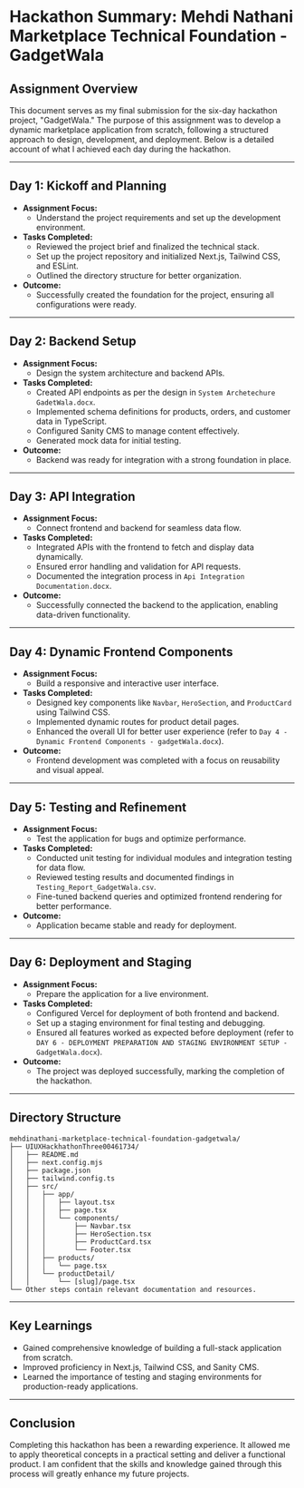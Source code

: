 # Hackathon Summary: Mehdi Nathani Marketplace Technical Foundation - GadgetWala

## Assignment Overview
This document serves as my final submission for the six-day hackathon project, "GadgetWala." The purpose of this assignment was to develop a dynamic marketplace application from scratch, following a structured approach to design, development, and deployment. Below is a detailed account of what I achieved each day during the hackathon.

---

## Day 1: Kickoff and Planning
- **Assignment Focus:**
  - Understand the project requirements and set up the development environment.
- **Tasks Completed:**
  - Reviewed the project brief and finalized the technical stack.
  - Set up the project repository and initialized Next.js, Tailwind CSS, and ESLint.
  - Outlined the directory structure for better organization.
- **Outcome:**
  - Successfully created the foundation for the project, ensuring all configurations were ready.

---

## Day 2: Backend Setup
- **Assignment Focus:**
  - Design the system architecture and backend APIs.
- **Tasks Completed:**
  - Created API endpoints as per the design in `System Archetechure GadetWala.docx`.
  - Implemented schema definitions for products, orders, and customer data in TypeScript.
  - Configured Sanity CMS to manage content effectively.
  - Generated mock data for initial testing.
- **Outcome:**
  - Backend was ready for integration with a strong foundation in place.

---

## Day 3: API Integration
- **Assignment Focus:**
  - Connect frontend and backend for seamless data flow.
- **Tasks Completed:**
  - Integrated APIs with the frontend to fetch and display data dynamically.
  - Ensured error handling and validation for API requests.
  - Documented the integration process in `Api Integration Documentation.docx`.
- **Outcome:**
  - Successfully connected the backend to the application, enabling data-driven functionality.

---

## Day 4: Dynamic Frontend Components
- **Assignment Focus:**
  - Build a responsive and interactive user interface.
- **Tasks Completed:**
  - Designed key components like `Navbar`, `HeroSection`, and `ProductCard` using Tailwind CSS.
  - Implemented dynamic routes for product detail pages.
  - Enhanced the overall UI for better user experience (refer to `Day 4 - Dynamic Frontend Components - gadgetWala.docx`).
- **Outcome:**
  - Frontend development was completed with a focus on reusability and visual appeal.

---

## Day 5: Testing and Refinement
- **Assignment Focus:**
  - Test the application for bugs and optimize performance.
- **Tasks Completed:**
  - Conducted unit testing for individual modules and integration testing for data flow.
  - Reviewed testing results and documented findings in `Testing_Report_GadgetWala.csv`.
  - Fine-tuned backend queries and optimized frontend rendering for better performance.
- **Outcome:**
  - Application became stable and ready for deployment.

---

## Day 6: Deployment and Staging
- **Assignment Focus:**
  - Prepare the application for a live environment.
- **Tasks Completed:**
  - Configured Vercel for deployment of both frontend and backend.
  - Set up a staging environment for final testing and debugging.
  - Ensured all features worked as expected before deployment (refer to `DAY 6 - DEPLOYMENT PREPARATION AND STAGING ENVIRONMENT SETUP - GadgetWala.docx`).
- **Outcome:**
  - The project was deployed successfully, marking the completion of the hackathon.

---

## Directory Structure
```plaintext
mehdinathani-marketplace-technical-foundation-gadgetwala/
├── UIUXHackhathonThree00461734/
│   ├── README.md
│   ├── next.config.mjs
│   ├── package.json
│   ├── tailwind.config.ts
│   ├── src/
│   │   ├── app/
│   │   │   ├── layout.tsx
│   │   │   ├── page.tsx
│   │   │   └── components/
│   │   │       ├── Navbar.tsx
│   │   │       ├── HeroSection.tsx
│   │   │       ├── ProductCard.tsx
│   │   │       └── Footer.tsx
│   │   ├── products/
│   │   │   └── page.tsx
│   │   └── productDetail/
│   │       └── [slug]/page.tsx
└── Other steps contain relevant documentation and resources.
```

---

## Key Learnings
- Gained comprehensive knowledge of building a full-stack application from scratch.
- Improved proficiency in Next.js, Tailwind CSS, and Sanity CMS.
- Learned the importance of testing and staging environments for production-ready applications.

---

## Conclusion
Completing this hackathon has been a rewarding experience. It allowed me to apply theoretical concepts in a practical setting and deliver a functional product. I am confident that the skills and knowledge gained through this process will greatly enhance my future projects.
